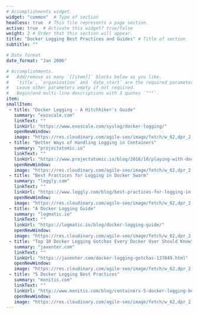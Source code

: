 ```yaml
---
# Accomplishments widget.
widget: "common"  # Type of section 
headless: true  # This file represents a page section.
active: true  # Activate this widget? true/false
weight: 2 # Order that this section will appear.
title: "Docker Logging Best Practices and Guides" # Title of section 
subtitle: ""

# Date format
date_format: "Jan 2006"

# Accomplishments.
#   Add/remove as many `[[item]]` blocks below as you like.
#   `title`, `organization` and `date_start` are the required parameters.
#   Leave other parameters empty if not required.
#   Begin/end multi-line descriptions with 3 quotes `"""`.
item:
smallItem: 
 - title: "Docker Logging - A Hitchhiker's Guide"
   summary: "exoscale.com"
   linkText: ""
   linkUrl: "https://www.exoscale.com/syslog/docker-logging/"
   openNewWindow: 
   image: "https://res.cloudinary.com/agile-seo/image/fetch/w_62,dpr_2.0,d_blank_am8gzx.png/https%3A%2F%2Flogo.clearbit.com%2Fexoscale.com%3Fsize%3D250"
 - title: "Better Ways of Handling Logging in Containers"
   summary: "projectatomic.io"
   linkText: ""
   linkUrl: "https://www.projectatomic.io/blog/2016/10/playing-with-docker-logging/"
   openNewWindow: 
   image: "https://res.cloudinary.com/agile-seo/image/fetch/w_62,dpr_2.0,d_blank_am8gzx.png/https%3A%2F%2Flogo.clearbit.com%2Fprojectatomic.io%3Fsize%3D250"
 - title: "Best Practices for Logging in Docker Swarm"
   summary: "loggly.com"
   linkText: ""
   linkUrl: "https://www.loggly.com/blog/best-practices-for-logging-in-docker-swarm/"
   openNewWindow: 
   image: "https://res.cloudinary.com/agile-seo/image/fetch/w_62,dpr_2.0,d_blank_am8gzx.png/https%3A%2F%2Flogo.clearbit.com%2Floggly.com%3Fsize%3D250"
 - title: "A Docker Logging Guide"
   summary: "logmatic.io"
   linkText: ""
   linkUrl: "https://logmatic.io/blog/docker-logging-guide/"
   openNewWindow: 
   image: "https://res.cloudinary.com/agile-seo/image/fetch/w_62,dpr_2.0,d_blank_am8gzx.png/https%3A%2F%2Flogo.clearbit.com%2Flogmatic.io%3Fsize%3D250"
 - title: "Top 10 Docker Logging Gotchas Every Docker User Should Know"
   summary: "jaxenter.com"
   linkText: ""
   linkUrl: "https://jaxenter.com/docker-logging-gotchas-137049.html"
   openNewWindow: 
   image: "https://res.cloudinary.com/agile-seo/image/fetch/w_62,dpr_2.0,d_blank_am8gzx.png/https%3A%2F%2Flogo.clearbit.com%2Fjaxenter.com%3Fsize%3D250"
 - title: "5 Docker Logging Best Practices"
   summary: "monitis.com"
   linkText: ""
   linkUrl: "http://www.monitis.com/blog/containers-5-docker-logging-best-practices/"
   openNewWindow: 
   image: "https://res.cloudinary.com/agile-seo/image/fetch/w_62,dpr_2.0,d_blank_am8gzx.png/https%3A%2F%2Flogo.clearbit.com%2Fmonitis.com%3Fsize%3D250"
---
```


    